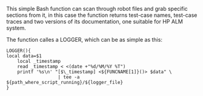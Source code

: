 This simple Bash function can scan through robot files and grab specific sections from it, 
in this case the function returns test-case names, test-case traces and two versions of its 
documentation, one suitable for HP ALM system.

The function calles a LOGGER, which can be as simple as this:
```shell
LOGGER(){
local data=$1
    local _timestamp
    read _timestamp < <(date +"%d/%M/%Y %T")
    printf '%s\n' "[$\_timestamp] <${FUNCNAME[1]}()> $data" \
                   | tee -a ${path_where_script_running}/${logger_file}
}
```
